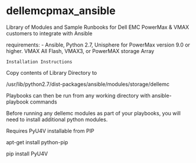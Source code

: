 # dellemcpmax_ansible
Library of Modules and Sample Runbooks for Dell EMC PowerMax &amp; VMAX customers to integrate with Ansible

requirements:
    - Ansible, Python 2.7, Unisphere for PowerMax version 9.0 or higher. 
    VMAX All Flash, VMAX3, or PowerMAX storage Array
    
    Installation Instructions

Copy contents of Library Directory to 

/usr/lib/python2.7/dist-packages/ansible/modules/storage/dellemc

Playbooks can then be run from any working directory with ansible-playbook commands

Before running any dellemc modules as part of your playbooks, you will need to install additional python modules.

Requires PyU4V installable from PIP

apt-get install python-pip

pip install PyU4V



